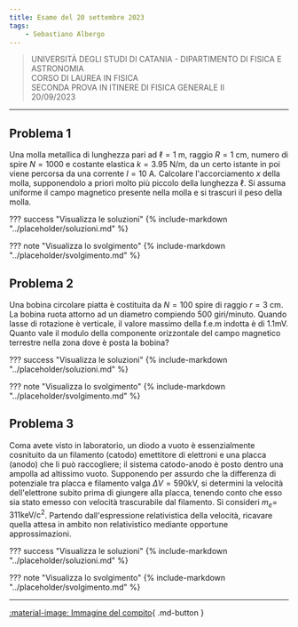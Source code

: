 ```yaml
---
title: Esame del 20 settembre 2023
tags:
    - Sebastiano Albergo
---
```


>UNIVERSITÀ DEGLI STUDI DI CATANIA - DIPARTIMENTO DI FISICA E ASTRONOMIA<br>
CORSO DI LAUREA IN FISICA<br>
SECONDA PROVA IN ITINERE DI FISICA GENERALE II<br>
20/09/2023

---

## Problema 1
Una molla metallica di lunghezza pari ad $\ell=1 \mathrm{~m}$, raggio $R=1 \mathrm{~cm}$, numero di spire $N=1000$ e costante elastica $k=3.95 \mathrm{~N} / \mathrm{m}$, da un certo istante in poi viene percorsa da una corrente $I=10 \mathrm{~A}$. Calcolare l'accorciamento $x$ della molla, supponendolo a priori molto più piccolo della lunghezza $\ell$. Si assuma uniforme il campo magnetico presente nella molla e si trascuri il peso della molla.

??? success "Visualizza le soluzioni"
    {% include-markdown "../placeholder/soluzioni.md" %}

??? note "Visualizza lo svolgimento"
    {% include-markdown "../placeholder/svolgimento.md" %}

## Problema 2
Una bobina circolare piatta è costituita da $N=100$ spire di raggio $r=3 \mathrm{~cm}$. La bobina ruota attorno ad un diametro compiendo 500 giri/minuto. Quando lasse di rotazione è verticale, il valore massimo della f.e.m indotta è di $1.1 \mathrm{mV}$. Quanto vale il modulo della componente orizzontale del campo magnetico terrestre nella zona dove è posta la bobina?

??? success "Visualizza le soluzioni"
    {% include-markdown "../placeholder/soluzioni.md" %}

??? note "Visualizza lo svolgimento"
    {% include-markdown "../placeholder/svolgimento.md" %}

## Problema 3
Coma avete visto in laboratorio, un diodo a vuoto è essenzialmente cosnituito da un filamento (catodo) emettitore di elettroni e una placca (anodo) che li può raccogliere; il sistema catodo-anodo è posto dentro una ampolla ad altissimo vuoto. Supponendo per assurdo che la differenza di potenziale tra placca e filamento valga $\Delta V=590 \mathrm{kV}$, si determini la velocità dell'elettrone subito prima di giungere alla placca, tenendo conto che esso sia stato emesso con velocità trascurabile dal filamento. Si consideri $m_{e}=$ $311 \mathrm{keV} / \mathrm{c}^{2}$. Partendo dall'espressione relativistica della velocità, ricavare quella attesa in ambito non relativistico mediante opportune approssimazioni.

??? success "Visualizza le soluzioni"
    {% include-markdown "../placeholder/soluzioni.md" %}

??? note "Visualizza lo svolgimento"
    {% include-markdown "../placeholder/svolgimento.md" %}

---

[:material-image: Immagine del compito](images/2023-09-20-itinere.jpg){ .md-button }
